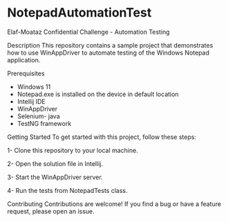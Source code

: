 # NotepadAutomationTest
Elaf-Moataz
Confidential Challenge - Automation Testing

Description 
This repository contains a sample project that demonstrates how to use WinAppDriver to automate testing of the Windows Notepad application.

Prerequisites
- Windows 11
- Notepad.exe is installed on the device in default location
- Intellij IDE
- WinAppDriver
- Selenium- java
- TestNG framework

Getting Started
To get started with this project, follow these steps:

1- Clone this repository to your local machine.

2- Open the solution file in Intellij.

3- Start the WinAppDriver server.

4- Run the tests from NotepadTests class.

Contributing
Contributions are welcome! If you find a bug or have a feature request, please open an issue.
